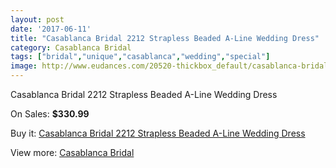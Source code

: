 ```yaml
---
layout: post
date: '2017-06-11'
title: "Casablanca Bridal 2212 Strapless Beaded A-Line Wedding Dress"
category: Casablanca Bridal
tags: ["bridal","unique","casablanca","wedding","special"]
image: http://www.eudances.com/20520-thickbox_default/casablanca-bridal-2212-strapless-beaded-a-line-wedding-dress.jpg
---
```

Casablanca Bridal 2212 Strapless Beaded A-Line Wedding Dress

On Sales: **$330.99**
<a href="https://www.eudances.com/en/casablanca-bridal/6163-casablanca-bridal-2212-strapless-beaded-a-line-wedding-dress.html"><amp-img layout="responsive" width="600" height="600" src="//www.eudances.com/20520-thickbox_default/casablanca-bridal-2212-strapless-beaded-a-line-wedding-dress.jpg" alt="Casablanca Bridal 2212 Strapless Beaded A-Line Wedding Dress 0" /></a>
<a href="https://www.eudances.com/en/casablanca-bridal/6163-casablanca-bridal-2212-strapless-beaded-a-line-wedding-dress.html"><amp-img layout="responsive" width="600" height="600" src="//www.eudances.com/20522-thickbox_default/casablanca-bridal-2212-strapless-beaded-a-line-wedding-dress.jpg" alt="Casablanca Bridal 2212 Strapless Beaded A-Line Wedding Dress 1" /></a>
<a href="https://www.eudances.com/en/casablanca-bridal/6163-casablanca-bridal-2212-strapless-beaded-a-line-wedding-dress.html"><amp-img layout="responsive" width="600" height="600" src="//www.eudances.com/20521-thickbox_default/casablanca-bridal-2212-strapless-beaded-a-line-wedding-dress.jpg" alt="Casablanca Bridal 2212 Strapless Beaded A-Line Wedding Dress 2" /></a>

Buy it: [Casablanca Bridal 2212 Strapless Beaded A-Line Wedding Dress](https://www.eudances.com/en/casablanca-bridal/6163-casablanca-bridal-2212-strapless-beaded-a-line-wedding-dress.html "Casablanca Bridal 2212 Strapless Beaded A-Line Wedding Dress")

View more: [Casablanca Bridal](https://www.eudances.com/en/4-casablanca-bridal "Casablanca Bridal")